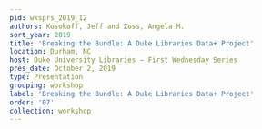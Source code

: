 ```yaml
---
pid: wksprs_2019_12
authors: Kosokoff, Jeff and Zoss, Angela M.
sort_year: 2019
title: 'Breaking the Bundle: A Duke Libraries Data+ Project'
location: Durham, NC
host: Duke University Libraries – First Wednesday Series
pres_date: October 2, 2019
type: Presentation
grouping: workshop
label: 'Breaking the Bundle: A Duke Libraries Data+ Project'
order: '07'
collection: workshop
---
```

